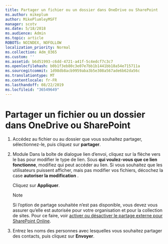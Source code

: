 ```yaml
---
title: Partager un fichier ou un dossier dans OneDrive ou SharePoint
ms.author: mikeplum
author: MikePlumleyMSFT
manager: scotv
ms.date: 5/18/2018
ms.audience: Admin
ms.topic: article
ROBOTS: NOINDEX, NOFOLLOW
localization_priority: Normal
ms.collection: Adm_O365
ms.custom: ''
ms.assetid: b6d51993-c6dd-4721-a41f-5c4edcf7c3c7
ms.openlocfilehash: b0b1f3eb80c3e07e7bb1b1441bb18a54e715711a
ms.sourcegitcommit: 1d98db8acb9959aba3b5e308a567ade6b62da56c
ms.translationtype: MT
ms.contentlocale: fr-FR
ms.lasthandoff: 08/22/2019
ms.locfileid: "36549649"
---
```

# <a name="share-a-file-or-folder-in-onedrive-or-sharepoint"></a>Partager un fichier ou un dossier dans OneDrive ou SharePoint

1. Accédez au fichier ou au dossier que vous souhaitez partager, sélectionnez-le, puis cliquez sur **partager**.
    
2. Module Dans la boîte de dialogue lien d’envoi, cliquez sur la flèche vers le bas pour modifier le type de lien. Sous **qui voulez-vous que ce lien fonctionne**, modifiez qui peut accéder au lien. Si vous souhaitez que les utilisateurs puissent afficher, mais pas modifier vos fichiers, décochez la case **autoriser la modification** . 
    
    Cliquez sur **Appliquer**.
    
    > [!NOTE]
    > Si l’option de partage souhaitée n’est pas disponible, vous devez vous assurer qu’elle est autorisée pour votre organisation et pour la collection de sites. Pour ce faire, voir [activer ou désactiver le partage externe pour SharePoint Online](https://go.microsoft.com/fwlink/?linkid=866426). 
  
3. Entrez les noms des personnes avec lesquelles vous souhaitez partager des contacts, puis cliquez sur **Envoyer**.
    

